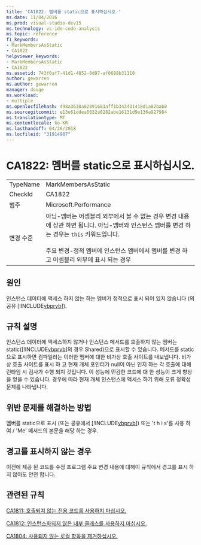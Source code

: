 ```yaml
---
title: 'CA1822: 멤버를 static으로 표시하십시오.'
ms.date: 11/04/2016
ms.prod: visual-studio-dev15
ms.technology: vs-ide-code-analysis
ms.topic: reference
f1_keywords:
- MarkMembersAsStatic
- CA1822
helpviewer_keywords:
- MarkMembersAsStatic
- CA1822
ms.assetid: 743f0af7-41d1-4852-8d97-af0688b31118
author: gewarren
ms.author: gewarren
manager: douge
ms.workload:
- multiple
ms.openlocfilehash: 498a3638a02891683aff1b343431418d1a82bab0
ms.sourcegitcommit: e13e61ddea6032a8282abe16131d9e136a927984
ms.translationtype: MT
ms.contentlocale: ko-KR
ms.lasthandoff: 04/26/2018
ms.locfileid: "31914987"
---
```

# <a name="ca1822-mark-members-as-static"></a>CA1822: 멤버를 static으로 표시하십시오.
|||
|-|-|
|TypeName|MarkMembersAsStatic|
|CheckId|CA1822|
|범주|Microsoft.Performance|
|변경 수준|아님-멤버는 어셈블리 외부에서 볼 수 없는 경우 변경 내용에 상관 하면 됩니다. 아님-멤버와 인스턴스 멤버를 변경 하는 경우는 `this` 키워드입니다.<br /><br /> 주요 변경-정적 멤버에 인스턴스 멤버에서 멤버를 변경 하 고 어셈블리 외부에 표시 되는 경우|

## <a name="cause"></a>원인
 인스턴스 데이터에 액세스 하지 않는 하는 멤버가 정적으로 표시 되어 있지 않습니다 (의 공유 [!INCLUDE[vbprvb](../code-quality/includes/vbprvb_md.md)]).

## <a name="rule-description"></a>규칙 설명
 인스턴스 데이터에 액세스하지 않거나 인스턴스 메서드를 호출하지 않는 멤버는 static([!INCLUDE[vbprvb](../code-quality/includes/vbprvb_md.md)]의 경우 Shared)으로 표시할 수 있습니다. 메서드를 static으로 표시하면 컴파일러는 이러한 멤버에 대한 비가상 호출 사이트를 내보냅니다. 비가상 호출 사이트를 표시 하 고 현재 개체 포인터가 null이 아닌 인지 하는 각 호출에 대해 런타임 시 검사가 수행 되지 것입니다. 이 성능에 민감한 코드에 대 한 성능이 크게 향상을 얻을 수 있습니다. 경우에 따라 현재 개체 인스턴스에 액세스 하기 위해 오류 정확성 문제를 나타냅니다.

## <a name="how-to-fix-violations"></a>위반 문제를 해결하는 방법
 멤버를 static으로 표시 (또는 공유에서 [!INCLUDE[vbprvb](../code-quality/includes/vbprvb_md.md)]) 또는 't h i s'를 사용 하 여 / 'Me' 메서드의 본문을 해당 하는 경우.

## <a name="when-to-suppress-warnings"></a>경고를 표시하지 않는 경우
 이전에 제공 된 코드를 수정 프로그램 주요 변경 내용에 대해이 규칙에서 경고를 표시 하지 않아도 안전 합니다.

## <a name="related-rules"></a>관련된 규칙
 [CA1811: 호출되지 않는 전용 코드를 사용하지 마십시오.](../code-quality/ca1811-avoid-uncalled-private-code.md)

 [CA1812: 인스턴스화되지 않은 내부 클래스를 사용하지 마십시오.](../code-quality/ca1812-avoid-uninstantiated-internal-classes.md)

 [CA1804: 사용되지 않는 로컬 항목을 제거하십시오.](../code-quality/ca1804-remove-unused-locals.md)